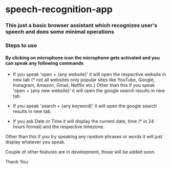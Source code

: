 # speech-recognition-app
### This just a basic browser assistant which recognizes user's speech and does some minimal operations
### Steps to use
#### By clicking on microphone icon the microphone gets activated and you can speak any following commands

- If you speak 'open + {any website}' it will open the respective website in new tab (* not all websites only popular sites like YouTube, Google, Instagram, Amazon, Gmail, Netflix etc.)
Other than this if you speak 'open + {any new website}' it will open the google search results in new tab.

- If you speak 'search + {any keyword}' it will open the google search results in new tab.

- If you ask Date or Time it will display the current date, time (* in 24 hours format) and the respective timezone.

Other than this if you try speaking any random phrases or words it will just display whatever you speak.

Couple of other features are in development, those will be added soon.

Thank You
